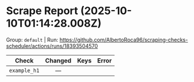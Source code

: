 # Scrape Report (2025-10-10T01:14:28.008Z)

Group: `default`  |  Run: https://github.com/AlbertoRoca96/scraping-checks-scheduler/actions/runs/18393504570

| Check | Changed | Keys | Error |
|---|:---:|:--|:--|
| `example_h1` | — |  |  |
